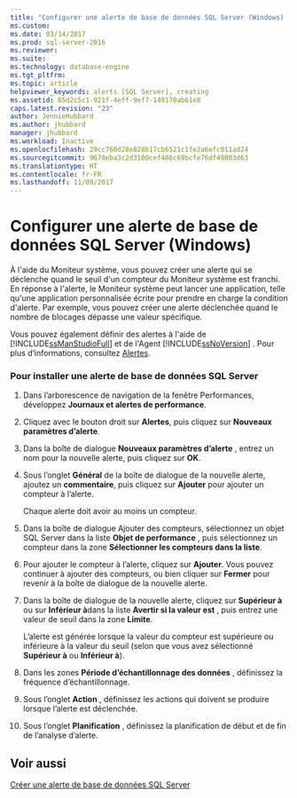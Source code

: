 ```yaml
---
title: "Configurer une alerte de base de données SQL Server (Windows) | Microsoft Docs"
ms.custom: 
ms.date: 03/14/2017
ms.prod: sql-server-2016
ms.reviewer: 
ms.suite: 
ms.technology: database-engine
ms.tgt_pltfrm: 
ms.topic: article
helpviewer_keywords: alerts [SQL Server], creating
ms.assetid: 65d2c5c1-921f-4eff-9ef7-149170ab61e8
caps.latest.revision: "23"
author: JennieHubbard
ms.author: jhubbard
manager: jhubbard
ms.workload: Inactive
ms.openlocfilehash: 29cc760d28e828b17cb6521c1fe2a6efc011ad24
ms.sourcegitcommit: 9678eba3c2d3100cef408c69bcfe76df49803d63
ms.translationtype: HT
ms.contentlocale: fr-FR
ms.lasthandoff: 11/09/2017
---
```

# <a name="set-up-a-sql-server-database-alert-windows"></a>Configurer une alerte de base de données SQL Server (Windows)
  À l'aide du Moniteur système, vous pouvez créer une alerte qui se déclenche quand le seuil d'un compteur du Moniteur système est franchi. En réponse à l'alerte, le Moniteur système peut lancer une application, telle qu'une application personnalisée écrite pour prendre en charge la condition d'alerte. Par exemple, vous pouvez créer une alerte déclenchée quand le nombre de blocages dépasse une valeur spécifique.  
  
 Vous pouvez également définir des alertes à l'aide de [!INCLUDE[ssManStudioFull](../../includes/ssmanstudiofull-md.md)] et de l'Agent [!INCLUDE[ssNoVersion](../../includes/ssnoversion-md.md)] . Pour plus d’informations, consultez [Alertes](http://msdn.microsoft.com/library/3f57d0f0-4781-46ec-82cd-b751dc5affef).  
  
### <a name="to-set-up-a-sql-server-database-alert"></a>Pour installer une alerte de base de données SQL Server  
  
1.  Dans l’arborescence de navigation de la fenêtre Performances, développez **Journaux et alertes de performance**.  
  
2.  Cliquez avec le bouton droit sur **Alertes**, puis cliquez sur **Nouveaux paramètres d’alerte**.  
  
3.  Dans la boîte de dialogue **Nouveaux paramètres d’alerte** , entrez un nom pour la nouvelle alerte, puis cliquez sur **OK**.  
  
4.  Sous l’onglet **Général** de la boîte de dialogue de la nouvelle alerte, ajoutez un **commentaire**, puis cliquez sur **Ajouter** pour ajouter un compteur à l’alerte.  
  
     Chaque alerte doit avoir au moins un compteur.  
  
5.  Dans la boîte de dialogue Ajouter des compteurs, sélectionnez un objet SQL Server dans la liste **Objet de performance** , puis sélectionnez un compteur dans la zone **Sélectionner les compteurs dans la liste**.  
  
6.  Pour ajouter le compteur à l’alerte, cliquez sur **Ajouter**. Vous pouvez continuer à ajouter des compteurs, ou bien cliquer sur **Fermer** pour revenir à la boîte de dialogue de la nouvelle alerte.  
  
7.  Dans la boîte de dialogue de la nouvelle alerte, cliquez sur **Supérieur à** ou sur **Inférieur à**dans la liste **Avertir si la valeur est** , puis entrez une valeur de seuil dans la zone **Limite**.  
  
     L’alerte est générée lorsque la valeur du compteur est supérieure ou inférieure à la valeur du seuil (selon que vous avez sélectionné **Supérieur à** ou **Inférieur à**).  
  
8.  Dans les zones **Période d’échantillonnage des données** , définissez la fréquence d’échantillonnage.  
  
9. Sous l’onglet **Action** , définissez les actions qui doivent se produire lorsque l’alerte est déclenchée.  
  
10. Sous l’onglet **Planification** , définissez la planification de début et de fin de l’analyse d’alerte.  
  
## <a name="see-also"></a>Voir aussi  
 [Créer une alerte de base de données SQL Server](../../relational-databases/performance-monitor/create-a-sql-server-database-alert.md)  
  
  
